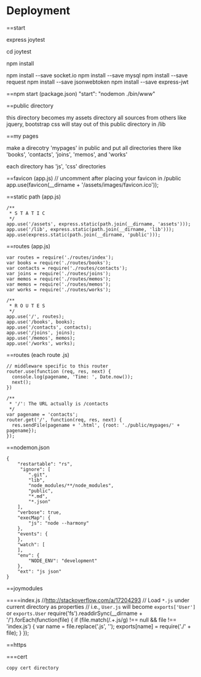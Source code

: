 # Deployment

==start

express joytest

cd joytest

npm install

npm install --save socket.io
npm install --save mysql
npm install --save request
npm install --save jsonwebtoken
npm install --save express-jwt

==npm start (package.json)
"start": "nodemon ./bin/www"

==public directory

this directory becomes my assets directory
all sources from others like jquery, bootstrap css will stay out of this public directory in /lib

==my pages

make a direcotry 'mypages' in public
and put all directories there like 'books', 'contacts', 'joins', 'memos', and 'works'

each directory has 'js', 'css' directories

==favicon (app.js)
	// uncomment after placing your favicon in /public
	app.use(favicon(__dirname + '/assets/images/favicon.ico'));


==static path (app.js)

	/**
	 * S T A T I C
	 */
	app.use('/assets', express.static(path.join(__dirname, 'assets')));
	app.use('/lib', express.static(path.join(__dirname, 'lib')));
	app.use(express.static(path.join(__dirname, 'public')));

==routes (app.js)

	var routes = require('./routes/index');
	var books = require('./routes/books');
	var contacts = require('./routes/contacts');
	var joins = require('./routes/joins');
	var memos = require('./routes/memos');
	var memos = require('./routes/memos');
	var works = require('./routes/works');

	/**
	 * R O U T E S
	 */
	app.use('/', routes);
	app.use('/books', books);
	app.use('/contacts', contacts);
	app.use('/joins', joins);
	app.use('/memos', memos);
	app.use('/works', works);

==routes (each route <page>.js)

	// middleware specific to this router
	router.use(function (req, res, next) {
	  console.log(pagename, 'Time: ', Date.now());
	  next();
	})

	/**
	 * '/': The URL actually is /contacts
	 */
	var pagename = 'contacts';
	router.get('/', function(req, res, next) {
	  res.sendFile(pagename + '.html', {root: './public/mypages/' + pagename});
	});

==nodemon.json

	{
	    "restartable": "rs",
	     "ignore": [
	        ".git",
	        "lib",
	        "node_modules/**/node_modules",
	        "public",
	        "*.md",
	        "*.json"
	    ],
	    "verbose": true,
	    "execMap": {
	        "js": "node --harmony"
	    },
	    "events": {
	    },
	    "watch": [
	    ],
	    "env": {
	        "NODE_ENV": "development"
	    },
	    "ext": "js json"
	}

==joymodules

====index.js
	//http://stackoverflow.com/a/17204293
	// Load `*.js` under current directory as properties
	//  i.e., `User.js` will become `exports['User']` or `exports.User`
	require('fs').readdirSync(__dirname + '/').forEach(function(file) {
	  if (file.match(/.+\.js/g) !== null && file !== 'index.js') {
	    var name = file.replace('.js', '');
	    exports[name] = require('./' + file);
	  }
	});

==https

===cert

	copy cert directory
